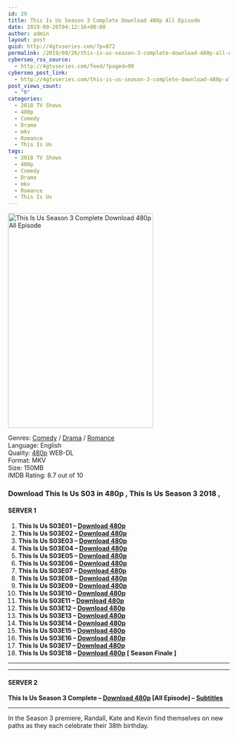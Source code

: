 ```yaml
---
id: 29
title: This Is Us Season 3 Complete Download 480p All Episode
date: 2019-09-26T04:12:16+00:00
author: admin
layout: post
guid: http://4gtvseries.com/?p=872
permalink: /2019/09/26/this-is-us-season-3-complete-download-480p-all-episode-2/
cyberseo_rss_source:
  - http://4gtvseries.com/feed/?paged=90
cyberseo_post_link:
  - http://4gtvseries.com/this-is-us-season-3-complete-download-480p-all-episode/
post_views_count:
  - "0"
categories:
  - 2018 TV Shows
  - 480p
  - Comedy
  - Drama
  - mkv
  - Romance
  - This Is Us
tags:
  - 2018 TV Shows
  - 480p
  - Comedy
  - Drama
  - mkv
  - Romance
  - This Is Us
---
```

<img loading="lazy" class="aligncenter" src="https://4.bp.blogspot.com/-a_-s1DdaM1w/XYw6ZyOeQeI/AAAAAAAAAOc/0TTCVY41WdAHgEXqrW2JUiiYeSziLgIEgCK4BGAYYCw/s1600/This%2BIs%2BUs%2BSeason%2B3.jpg" alt="This Is Us Season 3 Complete Download 480p All Episode" width="330" height="488" />

Genres: <a href="http://4gtvseries.com/tag/comedy/" data-wpel-link="internal">Comedy</a> /&nbsp;<a href="http://4gtvseries.com/tag/drama/" data-wpel-link="internal">Drama</a> / <a href="http://4gtvseries.com/tag/romance/" data-wpel-link="internal">Romance</a>  
Language: English  
Quality:&nbsp;<a href="http://4gtvseries.com/tag/480p/" data-wpel-link="internal">480p</a>&nbsp;WEB-DL  
Format: MKV  
Size: 150MB  
IMDB Rating: 8.7 out of 10

### **Download This Is Us S03 in 480p , This Is Us Season 3 2018 ,&nbsp;**

#### <span><strong>SERVER 1</strong></span>

  1. **This Is Us S03E01 – <a href="http://slink.dl480p.xyz/3IZI8y7h" data-wpel-link="external" target="_blank" rel="nofollow external noopener noreferrer" class="wpel-icon-left"><i class="wpel-icon fa fa-download" aria-hidden="true"></i>Download 480p</a>**
  2. **This Is Us S03E02 – <a href="http://slink.dl480p.xyz/ZR4l31" data-wpel-link="external" target="_blank" rel="nofollow external noopener noreferrer" class="wpel-icon-left"><i class="wpel-icon fa fa-download" aria-hidden="true"></i>Download 480p</a>**
  3. **This Is Us S03E03 – <a href="http://slink.dl480p.xyz/B0REgT7" data-wpel-link="external" target="_blank" rel="nofollow external noopener noreferrer" class="wpel-icon-left"><i class="wpel-icon fa fa-download" aria-hidden="true"></i>Download 480p</a>**
  4. **This Is Us S03E04 – <a href="http://slink.dl480p.xyz/LpGNsA" data-wpel-link="external" target="_blank" rel="nofollow external noopener noreferrer" class="wpel-icon-left"><i class="wpel-icon fa fa-download" aria-hidden="true"></i>Download 480p</a>**
  5. **This Is Us S03E05 – <a href="http://slink.dl480p.xyz/LFiyH" data-wpel-link="external" target="_blank" rel="nofollow external noopener noreferrer" class="wpel-icon-left"><i class="wpel-icon fa fa-download" aria-hidden="true"></i>Download 480p</a>**
  6. **This Is Us S03E06 – <a href="http://slink.dl480p.xyz/IiMgxuT" data-wpel-link="external" target="_blank" rel="nofollow external noopener noreferrer" class="wpel-icon-left"><i class="wpel-icon fa fa-download" aria-hidden="true"></i>Download 480p</a>**
  7. **This Is Us S03E07 – <a href="http://slink.dl480p.xyz/yeFSin" data-wpel-link="external" target="_blank" rel="nofollow external noopener noreferrer" class="wpel-icon-left"><i class="wpel-icon fa fa-download" aria-hidden="true"></i>Download 480p</a>**
  8. **This Is Us S03E08 – <a href="http://slink.dl480p.xyz/p2W6sFv" data-wpel-link="external" target="_blank" rel="nofollow external noopener noreferrer" class="wpel-icon-left"><i class="wpel-icon fa fa-download" aria-hidden="true"></i>Download 480p</a>**
  9. **This Is Us S03E09 – <a href="http://slink.dl480p.xyz/8zRIe" data-wpel-link="external" target="_blank" rel="nofollow external noopener noreferrer" class="wpel-icon-left"><i class="wpel-icon fa fa-download" aria-hidden="true"></i>Download 480p</a>**
 10. **This Is Us S03E10 – <a href="http://slink.dl480p.xyz/Sqt2gM" data-wpel-link="external" target="_blank" rel="nofollow external noopener noreferrer" class="wpel-icon-left"><i class="wpel-icon fa fa-download" aria-hidden="true"></i>Download 480p</a>**
 11. **This Is Us S03E11 – <a href="http://slink.dl480p.xyz/PM4WRv" data-wpel-link="external" target="_blank" rel="nofollow external noopener noreferrer" class="wpel-icon-left"><i class="wpel-icon fa fa-download" aria-hidden="true"></i>Download 480p</a>**
 12. **This Is Us S03E12 – <a href="http://slink.dl480p.xyz/UQ4o9Tjx" data-wpel-link="external" target="_blank" rel="nofollow external noopener noreferrer" class="wpel-icon-left"><i class="wpel-icon fa fa-download" aria-hidden="true"></i>Download 480p</a>**
 13. **This Is Us S03E13 – <a href="http://slink.dl480p.xyz/olEW8pMZ" data-wpel-link="external" target="_blank" rel="nofollow external noopener noreferrer" class="wpel-icon-left"><i class="wpel-icon fa fa-download" aria-hidden="true"></i>Download 480p</a>**
 14. **This Is Us S03E14 – <a href="http://slink.dl480p.xyz/Jr3Rn5U" data-wpel-link="external" target="_blank" rel="nofollow external noopener noreferrer" class="wpel-icon-left"><i class="wpel-icon fa fa-download" aria-hidden="true"></i>Download 480p</a>**
 15. **This Is Us S03E15 – <a href="http://slink.dl480p.xyz/zcKws" data-wpel-link="external" target="_blank" rel="nofollow external noopener noreferrer" class="wpel-icon-left"><i class="wpel-icon fa fa-download" aria-hidden="true"></i>Download 480p</a>**
 16. **This Is Us S03E16 – <a href="http://slink.dl480p.xyz/59H6" data-wpel-link="external" target="_blank" rel="nofollow external noopener noreferrer" class="wpel-icon-left"><i class="wpel-icon fa fa-download" aria-hidden="true"></i>Download 480p</a>**
 17. **This Is Us S03E17 – <a href="http://slink.dl480p.xyz/qLlnGcOb" data-wpel-link="external" target="_blank" rel="nofollow external noopener noreferrer" class="wpel-icon-left"><i class="wpel-icon fa fa-download" aria-hidden="true"></i>Download 480p</a>**
 18. **This Is Us S03E18 – <a href="http://slink.dl480p.xyz/lJvnv" data-wpel-link="external" target="_blank" rel="nofollow external noopener noreferrer" class="wpel-icon-left"><i class="wpel-icon fa fa-download" aria-hidden="true"></i>Download 480p</a> [ Season Finale ]**

* * *

* * *

#### <span><strong>SERVER 2</strong></span>

**This Is Us Season 3 Complete – <a href="http://dl480p.xyz/644/" data-wpel-link="external" target="_blank" rel="nofollow external noopener noreferrer" class="wpel-icon-left"><i class="wpel-icon fa fa-download" aria-hidden="true"></i>Download 480p</a> [All Episode] – <a href="https://subscene.com/subtitles/this-is-us-third-season" data-wpel-link="external" target="_blank" rel="nofollow external noopener noreferrer" class="wpel-icon-left"><i class="wpel-icon fa fa-download" aria-hidden="true"></i>Subtitles</a>**

* * *

In the Season 3 premiere, Randall, Kate and Kevin find themselves on new paths as they each celebrate their 38th birthday.

<div align="center">
</div>